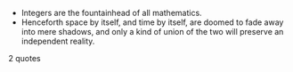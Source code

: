  - Integers are the fountainhead of all mathematics.
 - Henceforth space by itself, and time by itself, are doomed to fade away into mere shadows, and only a kind of union of the two will preserve an independent reality.

2 quotes